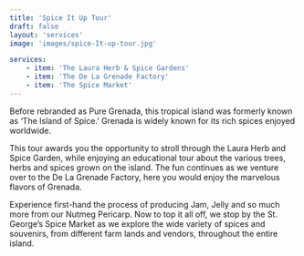 ```yaml
---
title: 'Spice It Up Tour'
draft: false
layout: 'services'
image: 'images/spice-It-up-tour.jpg'

services:
    - item: 'The Laura Herb & Spice Gardens'
    - item: 'The De La Grenade Factory'
    - item: 'The Spice Market'
---
```


Before rebranded as Pure Grenada, this tropical island was formerly known as ‘The Island of Spice.’ Grenada is widely known for its rich spices enjoyed worldwide.

This tour awards you the opportunity to stroll through the Laura Herb and Spice Garden, while enjoying an educational tour about the various trees, herbs and spices grown on the island. The fun continues as we venture over to the De La Grenade Factory, here you would enjoy the marvelous flavors of Grenada.

Experience first-hand the process of producing Jam, Jelly and so much more from our Nutmeg Pericarp. Now to top it all off, we stop by the St. George’s Spice Market as we explore the wide variety of spices and souvenirs, from different farm lands and vendors, throughout the entire island.
